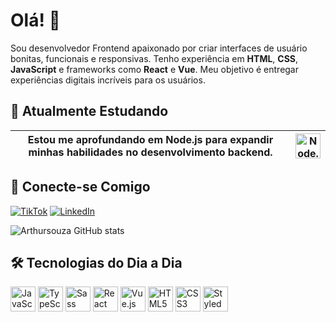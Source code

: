 # Olá! 👋 

Sou desenvolvedor Frontend apaixonado por criar interfaces de usuário bonitas, funcionais e responsivas. Tenho experiência em **HTML**, **CSS**, **JavaScript** e frameworks como **React** e **Vue**. Meu objetivo é entregar experiências digitais incríveis para os usuários. 

## 🌱 Atualmente Estudando

| Estou me aprofundando em **Node.js** para expandir minhas habilidades no desenvolvimento backend. | <img src="https://cdn.jsdelivr.net/gh/devicons/devicon/icons/nodejs/nodejs-original.svg" height="40" alt="Node.js logo"/> |
| --- | --- |



## 🔗 Conecte-se Comigo

[![TikTok](https://img.shields.io/badge/TikTok-000000?style=for-the-badge&logo=tiktok&logoColor=white)](https://www.tiktok.com/@loop.developer?_t=8jBvfCrO7TJ&_r=1&fbclid=IwAR044-ubfpEeuTunTWClHOHZJFOd8-CcxM8GNFYVZuCwrYxMGlp_yeK1NcA)
[![LinkedIn](https://img.shields.io/badge/LinkedIn-0077B5?style=for-the-badge&logo=linkedin&logoColor=white)](https://www.linkedin.com/in/arthur-souza-588168256?utm_source=share&utm_campaign=share_via&utm_content=profile&utm_medium=ios_app&fbclid=IwAR1_inUd-ogOfn-uF2xMVcOCN89lbDUfLZxTMBC5a7nzxqAgqKtjCYSDwQs)

![Arthursouza GitHub stats](https://github-readme-stats.vercel.app/api?username=Arthursouzafut22&show_icons=true&theme=radical)

## 🛠️ Tecnologias do Dia a Dia

<div align="left">
  <img src="https://cdn.jsdelivr.net/gh/devicons/devicon/icons/javascript/javascript-original.svg" height="40" alt="JavaScript logo" />
  <img src="https://cdn.jsdelivr.net/gh/devicons/devicon/icons/typescript/typescript-original.svg" width="40" height="40" alt="TypeScript logo" />
  <img src="https://upload.wikimedia.org/wikipedia/commons/9/96/Sass_Logo_Color.svg" height="40" alt="Sass logo" />
  <img src="https://cdn.jsdelivr.net/gh/devicons/devicon/icons/react/react-original.svg" height="40" alt="React logo" />
  <img src="https://vuejs.org/images/logo.png" height="40" alt="Vue.js logo" />
  <img src="https://cdn.jsdelivr.net/gh/devicons/devicon/icons/html5/html5-original.svg" height="40" alt="HTML5 logo" />
  <img src="https://cdn.jsdelivr.net/gh/devicons/devicon/icons/css3/css3-original.svg" height="40" alt="CSS3 logo" />
  <img src="https://raw.githubusercontent.com/styled-components/brand/master/styled-components.png" height="40" alt="Styled Components logo" style="background-color: #ffffff;" />

</div>

      
    







